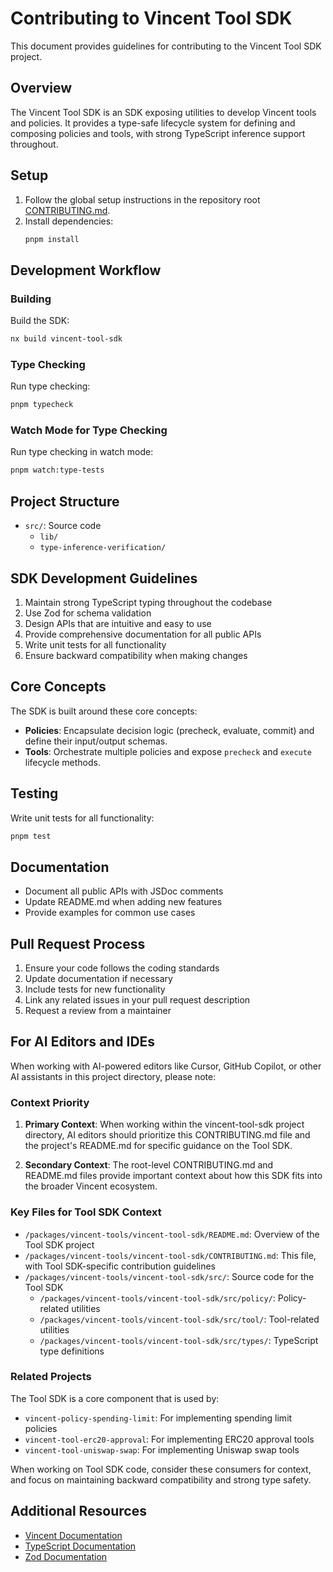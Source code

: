 # Contributing to Vincent Tool SDK

This document provides guidelines for contributing to the Vincent Tool SDK project.

## Overview

The Vincent Tool SDK is an SDK exposing utilities to develop Vincent tools and policies. It provides a type-safe lifecycle system for defining and composing policies and tools, with strong TypeScript inference support throughout.

## Setup

1. Follow the global setup instructions in the repository root [CONTRIBUTING.md](../../../CONTRIBUTING.md).
2. Install dependencies:
   ```bash
   pnpm install
   ```

## Development Workflow

### Building

Build the SDK:
```bash
nx build vincent-tool-sdk
```

### Type Checking

Run type checking:
```bash
pnpm typecheck
```

### Watch Mode for Type Checking

Run type checking in watch mode:
```bash
pnpm watch:type-tests
```

## Project Structure

- `src/`: Source code
  - `lib/`
  - `type-inference-verification/`

## SDK Development Guidelines

1. Maintain strong TypeScript typing throughout the codebase
2. Use Zod for schema validation
3. Design APIs that are intuitive and easy to use
4. Provide comprehensive documentation for all public APIs
5. Write unit tests for all functionality
6. Ensure backward compatibility when making changes

## Core Concepts

The SDK is built around these core concepts:

- **Policies**: Encapsulate decision logic (precheck, evaluate, commit) and define their input/output schemas.
- **Tools**: Orchestrate multiple policies and expose `precheck` and `execute` lifecycle methods.

## Testing

Write unit tests for all functionality:
```bash
pnpm test
```

## Documentation

- Document all public APIs with JSDoc comments
- Update README.md when adding new features
- Provide examples for common use cases

## Pull Request Process

1. Ensure your code follows the coding standards
2. Update documentation if necessary
3. Include tests for new functionality
4. Link any related issues in your pull request description
5. Request a review from a maintainer

## For AI Editors and IDEs

When working with AI-powered editors like Cursor, GitHub Copilot, or other AI assistants in this project directory, please note:

### Context Priority

1. **Primary Context**: When working within the vincent-tool-sdk project directory, AI editors should prioritize this CONTRIBUTING.md file and the project's README.md for specific guidance on the Tool SDK.

2. **Secondary Context**: The root-level CONTRIBUTING.md and README.md files provide important context about how this SDK fits into the broader Vincent ecosystem.

### Key Files for Tool SDK Context

- `/packages/vincent-tools/vincent-tool-sdk/README.md`: Overview of the Tool SDK project
- `/packages/vincent-tools/vincent-tool-sdk/CONTRIBUTING.md`: This file, with Tool SDK-specific contribution guidelines
- `/packages/vincent-tools/vincent-tool-sdk/src/`: Source code for the Tool SDK
  - `/packages/vincent-tools/vincent-tool-sdk/src/policy/`: Policy-related utilities
  - `/packages/vincent-tools/vincent-tool-sdk/src/tool/`: Tool-related utilities
  - `/packages/vincent-tools/vincent-tool-sdk/src/types/`: TypeScript type definitions

### Related Projects

The Tool SDK is a core component that is used by:
- `vincent-policy-spending-limit`: For implementing spending limit policies
- `vincent-tool-erc20-approval`: For implementing ERC20 approval tools
- `vincent-tool-uniswap-swap`: For implementing Uniswap swap tools

When working on Tool SDK code, consider these consumers for context, and focus on maintaining backward compatibility and strong type safety.

## Additional Resources

- [Vincent Documentation](https://docs.heyvincent.ai/)
- [TypeScript Documentation](https://www.typescriptlang.org/docs/)
- [Zod Documentation](https://zod.dev/)
